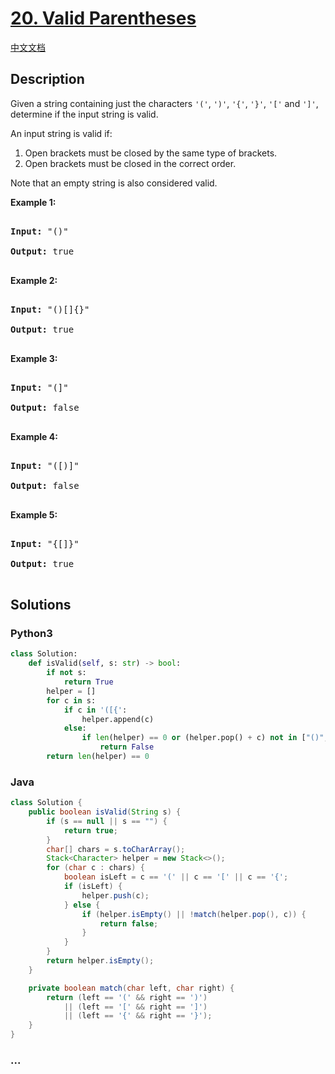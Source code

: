 # [20. Valid Parentheses](https://leetcode.com/problems/valid-parentheses)

[中文文档](/solution/0000-0099/0020.Valid%20Parentheses/README.md)

## Description

<p>Given a string containing just the characters <code>&#39;(&#39;</code>, <code>&#39;)&#39;</code>, <code>&#39;{&#39;</code>, <code>&#39;}&#39;</code>, <code>&#39;[&#39;</code> and <code>&#39;]&#39;</code>, determine if the input string is valid.</p>

<p>An input string is valid if:</p>

<ol>
    <li>Open brackets must be closed by the same type of brackets.</li>
    <li>Open brackets must be closed in the correct order.</li>
</ol>

<p>Note that an empty string is&nbsp;also considered valid.</p>

<p><strong>Example 1:</strong></p>

<pre>

<strong>Input:</strong> &quot;()&quot;

<strong>Output:</strong> true

</pre>

<p><strong>Example 2:</strong></p>

<pre>

<strong>Input:</strong> &quot;()[]{}&quot;

<strong>Output:</strong> true

</pre>

<p><strong>Example 3:</strong></p>

<pre>

<strong>Input:</strong> &quot;(]&quot;

<strong>Output:</strong> false

</pre>

<p><strong>Example 4:</strong></p>

<pre>

<strong>Input:</strong> &quot;([)]&quot;

<strong>Output:</strong> false

</pre>

<p><strong>Example 5:</strong></p>

<pre>

<strong>Input:</strong> &quot;{[]}&quot;

<strong>Output:</strong> true

</pre>

## Solutions

<!-- tabs:start -->

### **Python3**

```python
class Solution:
    def isValid(self, s: str) -> bool:
        if not s:
            return True
        helper = []
        for c in s:
            if c in '([{':
                helper.append(c)
            else:
                if len(helper) == 0 or (helper.pop() + c) not in ["()", "[]", "{}"]:
                    return False
        return len(helper) == 0
```

### **Java**

```java
class Solution {
    public boolean isValid(String s) {
        if (s == null || s == "") {
            return true;
        }
        char[] chars = s.toCharArray();
        Stack<Character> helper = new Stack<>();
        for (char c : chars) {
            boolean isLeft = c == '(' || c == '[' || c == '{';
            if (isLeft) {
                helper.push(c);
            } else {
                if (helper.isEmpty() || !match(helper.pop(), c)) {
                    return false;
                }
            }
        }
        return helper.isEmpty();
    }

    private boolean match(char left, char right) {
        return (left == '(' && right == ')')
            || (left == '[' && right == ']')
            || (left == '{' && right == '}');
    }
}
```

### **...**

```

```

<!-- tabs:end -->
